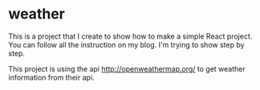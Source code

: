 # weather
This is a project that I create to show how to make a simple React project. You can follow all the instruction on my blog. I'm trying to show step by step.

This project is using the api http://openweathermap.org/ to get weather information from their api. 